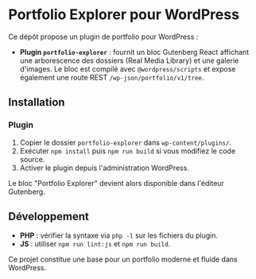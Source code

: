 # Portfolio Explorer pour WordPress

Ce dépôt propose un plugin de portfolio pour WordPress :

- **Plugin `portfolio-explorer`** : fournit un bloc Gutenberg React affichant une arborescence des dossiers (Real Media Library) et une galerie d'images. Le bloc est compilé avec `@wordpress/scripts` et expose également une route REST `/wp-json/portfolio/v1/tree`.

## Installation

### Plugin
1. Copier le dossier `portfolio-explorer` dans `wp-content/plugins/`.
2. Exécuter `npm install` puis `npm run build` si vous modifiez le code source.
3. Activer le plugin depuis l'administration WordPress.

Le bloc "Portfolio Explorer" devient alors disponible dans l'éditeur Gutenberg.

## Développement

- **PHP** : vérifier la syntaxe via `php -l` sur les fichiers du plugin.
- **JS** : utiliser `npm run lint:js` et `npm run build`.

Ce projet constitue une base pour un portfolio moderne et fluide dans WordPress.
